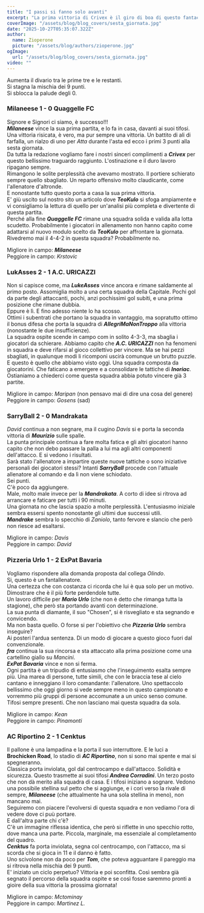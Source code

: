 ```yaml
---
title: "I passi si fanno solo avanti"
excerpt: "La prima vittoria di Crivex è il giro di boa di questo fantacalcio?"
coverImage: "/assets/blog/blog_covers/sesta_giornata.jpg"
date: "2025-10-27T05:35:07.322Z"
author:
  name: Zioperone
  picture: "/assets/blog/authors/zioperone.jpg"
ogImage:
  url: "/assets/blog/blog_covers/sesta_giornata.jpg"
video: ""
---
```


Aumenta il divario tra le prime tre e le restanti. \
Si stagna la mischia dei 9 punti. \
Si sblocca la palude degli 0.

### Milaneese 1 - 0 Quaggelle FC

Signore e Signori ci siamo, è successo!!! \
***Milaneese*** vince la sua prima partita, e lo fa in casa, davanti ai suoi tifosi. \
Una vittoria risicata, è vero, ma pur sempre una vittoria. Un battito di ali di farfalla, un rialzo di uno per *Atta* durante l'asta ed ecco i primi 3 punti alla sesta giornata. \
Da tutta la redazione vogliamo fare i nostri sinceri complimenti a ***Crivex*** per questo bellissimo traguardo raggiunto. L'ostinazione e il duro lavoro ripagano sempre. \
Rimangono le solite perplessità che avevamo mostrato. Il portiere schierato sempre quello sbagliato. Un reparto offensivo molto claudicante, come l'allenatore d'altronde. \
E nonostante tutto questo porta a casa la sua prima vittoria. \
E' giù uscito sul nostro sito un articolo dove ***TeoKulo*** si sfoga ampiamente e vi consigliamo la lettura di quello per un'analisi più completa e divertente di questa partita. \
Perché alla fine ***Quaggelle FC*** rimane una squadra solida e valida alla lotta scudetto. Probabilmente i giocatori in allenamento non hanno capito come adattarsi al nuovo modulo scelto da ***TeoKulo*** per affrontare la giornata. \
Rivedremo mai il 4-4-2 in questa squadra? Probabilmente no.

Migliore in campo: ***Milaneese*** \
Peggiore in campo: *Krstovic*

### LukAsses 2 - 1 A.C. URICAZZI

Non si capisce come, ma ***LukeAsses*** vince ancora e rimane saldamente al primo posto. Assomiglia molto a una certa squadra della Capitale. Pochi gol da parte degli attaccanti, pochi, anzi pochissimi gol subiti, e una prima posizione che rimane dubbia. \
Eppure è lì. E fino adesso niente lo ha scosso. \
Ottimi i subentrati che portano la squadra in vantaggio, ma sopratutto ottimo il bonus difesa che porta la squadra di ***AllegriMaNonTroppo*** alla vittoria (nonostante le due insufficienze). \
La squadra ospite scende in campo com in solito 4-3-3, ma sbaglia i giocatori da schierare. Abbiamo capito che ***A.C. URICAZZI*** non ha fenomeni in squadra e deve rifarsi al gioco collettivo per vincere. Ma se hai pezzi sbagliati, in qualunque modi li ricomponi uscirà comunque un brutto puzzle. \
E questo è quello che abbiamo visto oggi. Una squadra composta da giocatorini. Che faticano a emergere e a consolidare le tattiche di ***Inoriac***. \
Ostianiamo a chiederci come questa squadra abbia potuto vincere già 3 partite.

Migliore in campo: *Maripan* (non pensavo mai di dire una cosa del genere) \
Peggiore in campo: *Gosens* (sad)



### SarryBall 2 - 0 Mandrakata

*David* continua a non segnare, ma il cugino *Davis* si e porta la seconda vittoria di ***Maurizio*** sulle spalle. \
La punta principale continua a fare molta fatica e gli altri giocatori hanno capito che non debo passare la palla a lui ma agli altri componenti dell'attacco. E si vedono i risultati. \
Sarà stato l'allenatore a impartire queste nuove tattiche o sono iniziative personali dei giocatori stessi? Intanti ***SarryBall*** procede con l'attuale allenatore al comando e da lì non viene schiodato. \
Sei punti. \
C'è poco da aggiungere. \
Male, molto male invece per la ***Mandrakata***. A corto di idee si ritrova ad arrancare e faticare per tutti i 90 minuti. \
Una giornata no che lascia spazio a molte perplessità. L'entusiasmo iniziale sembra essersi spento nonostante gli ultimi due successi utili. \
***Mandrake*** sembra lo specchio di *Zaniolo*, tanto fervore e slancio che però non riesce ad esaltarsi. 

Migliore in campo: *Davis* \
Peggiore in campo: *David*


### Pizzeria Urlo 1 - 2 ExPat Bavaria

Vogliamo rispondere alla domanda proposta dal collega *Olindo*. \
Si, questo è un fantallenatore. \
Una certezza che con costanza ci ricorda che lui è qua solo per un motivo. Dimostrare che è il più forte perdendole tutte. \
Un lavoro difficile per ***Mario Urlo*** (che non è detto che rimanga tutta la stagione), che però sta portando avanti con determinazione. \
La sua punta di diamante, il suo "Chosen", si è risvegliato e sta segnando e convicendo. \
Ma non basta quello. O forse si per l'obiettivo che ***Pizzeria Urlo*** sembra inseguire? \
Ai posteri l'ardua sentenza. Di un modo di giocare a questo gioco fuori dal convenzionale. \
***fra*** continua la sua rincorsa e sta attaccato alla prima posizione come una cartellino giallo su *Mancini*. \
***ExPat Bavaria*** vince e non si ferma. \
Ogni partita è un tripudio di entusiasmo che l'inseguimento esalta sempre più. Una marea di persone, tutte simili, che con le braccia tese al cielo cantano e inneggiano il loro comandante: l'allenatore. Uno spettaccolo bellissimo che oggi giorno si vede sempre meno in questo campionato e vorremmo più gruppi di persone accomunate a un unico senso comune.\
Tifosi sempre presenti. Che non lasciano mai questa squadra da sola.

Migliore in campo: *Kean* \
Peggiore in campo: *Pinamonti*

### AC Riportino 2 - 1 Cenktus

Il pallone è una lampadina e la porta il suo interruttore. E le luci a **Brochicken Road**, lo stadio di ***AC Riportino***, non si sono mai spente e mai si spegneranno. \
Classica porta inviolata, gol dal centrocampo e dall'attacco. Solidità e sicurezza. Questo trasmette ai suoi tifosi ***Andrea Corradini***.
Un terzo posto che non dà merito alla squadra di casa. E i tifosi iniziano a sognare. Vedono una possibile stellina sul petto che si aggiunge, e i cori verso la rivale di sempre, ***Milaneese*** (che attualmente ha una sola stellina in meno), non mancano mai. \
Seguiremo con piacere l'evolversi di questa squadra e non vediamo l'ora di vedere dove ci puù portare. \
E dall'altra parte chi c'è? \
C'è un immagine riflessa identica, che però si riflette in uno specchio rotto, dove manca una parte. Piccola, marginale, ma essenziale al completamento del quadro. \
***Cenktus*** fa porta inviolata, segna col centrocampo, con l'attacco, ma si scorda che si gioca in 11 e il danno è fatto. \
Uno scivolone non da poco per ***Tom***, che poteva agguantare il pareggio ma si ritrova nella mischia dei 9 punti. \
E' iniziato un ciclo perpetuo? Vittoria e poi sconfitta. Così sembra già segnato il percorso della squadra ospite e se così fosse saremmo pronti a gioire della sua vittoria la prossima giornata!

Migliore in campo: *Mctominay* \
Peggiore in campo: *Martinez L.*